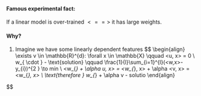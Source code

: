 #### Famous experimental fact: 
If a linear model is over-trained $<==>$ it has large weights.

#### Why?

1. Imagine we have some linearly dependent features
$$
\begin{align}
\exists v \in \mathbb{R}^{d}: \forall x \in \mathbb{X} \qquad <u, x> = 0 \\
w_{ \cdot } - \text{solution} \qquad \frac{1}{l}\sum_{i=1}^{l}(<w,x>-y_{i})^{2 } \to min \\
<w_{*} + \alpha u, x> = <w_{*}, x> + \alpha <v, x> = <w_{*}, x> \\
\text{therefore } w_{*} + \alpha v - solutio
\end{align}

$$
